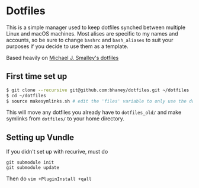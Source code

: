 # Dotfiles

This is a simple manager used to keep dotfiles synched between multiple Linux and macOS machines. Most alises are specific to my names and accounts, so be sure to change `bashrc` and `bash_aliases` to suit your purposes if you decide to use them as a template.


Based heavily on [Michael J. Smalley's dotfiles](https://github.com/michaeljsmalley/dotfiles)

## First time set up

```bash
$ git clone --recursive git@github.com:bhaney/dotfiles.git ~/dotfiles
$ cd ~/dotfiles
$ source makesymlinks.sh # edit the 'files' variable to only use the dotfiles you want
```

This will move any dotfiles you already have to `dotfiles_old/` and make symlinks from `dotfiles/` to your home directory.

## Setting up Vundle

If you didn't set up with recurive, must do 
```
git submodule init 
git submodule update
```

Then do `vim +PluginInstall +qall`
